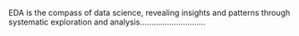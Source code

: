EDA is the compass of data science, revealing insights and patterns through systematic exploration and analysis.............................

